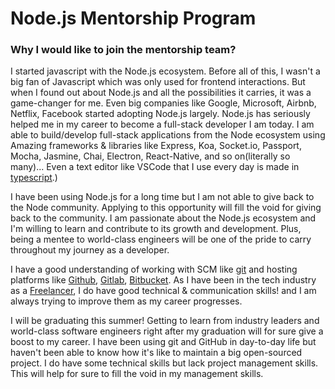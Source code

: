 # Node.js Mentorship Program

### Why I would like to join the mentorship team?

I started javascript with the Node.js ecosystem. Before all of this, I wasn't a big fan of Javascript which was only used for frontend interactions.
But when I found out about Node.js and all the possibilities it carries, it was a game-changer for me.
Even big companies like Google, Microsoft, Airbnb, Netflix, Facebook started adopting Node.js largely.
Node.js has seriously helped me in my career to become a full-stack developer I am today.
I am able to build/develop full-stack applications from the Node ecosystem using Amazing frameworks & libraries like Express, Koa, Socket.io, Passport,
Mocha, Jasmine, Chai, Electron, React-Native, and so on(literally so many)...
Even a text editor like VSCode that I use every day is made in [typescript](https://www.typescriptlang.org/).)

I have been using Node.js for a long time but I am not able to give back to the Node community. Applying to this opportunity will fill the void for giving
back to the community. I am passionate about the Node.js ecosystem and I'm willing to learn and
contribute to its growth and development. Plus, being a mentee to world-class engineers will be one of the pride to carry throughout my journey as a developer.

I have a good understanding of working with SCM like [git](https://git-scm.com/) and hosting platforms like [Github](https://github.com), [Gitlab](https://gitlab.com), [Bitbucket](https://bitbucket.org/).
As I have been in the tech industry as a [Freelancer](https://www.upwork.com/freelancers/~012dc6ff0297c51a40), I do have
good technical & communication skills! and I am always trying to improve them as my career progresses.

I will be graduating this summer! Getting to learn from industry leaders and world-class software engineers right after my graduation will for sure give a boost to my career.
I have been using git and GitHub in day-to-day life but haven't been able to know how it's like to maintain a big open-sourced project. I do have some technical skills but lack
project management skills. This will help for sure to fill the void in my management skills.
